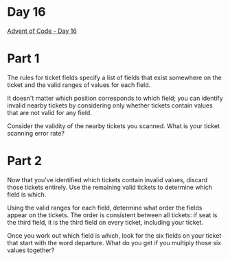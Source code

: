 # Day 16
[Advent of Code - Day 16](https://adventofcode.com/2020/day/16)

# Part 1
The rules for ticket fields specify a list of fields that exist somewhere on the ticket and the valid ranges of values for each field.

It doesn't matter which position corresponds to which field; you can identify invalid nearby tickets by considering only whether tickets contain values that are not valid for any field. 

Consider the validity of the nearby tickets you scanned. What is your ticket scanning error rate?

# Part 2
Now that you've identified which tickets contain invalid values, discard those tickets entirely. Use the remaining valid tickets to determine which field is which.

Using the valid ranges for each field, determine what order the fields appear on the tickets. The order is consistent between all tickets: if seat is the third field, it is the third field on every ticket, including your ticket.

Once you work out which field is which, look for the six fields on your ticket that start with the word departure. What do you get if you multiply those six values together?
